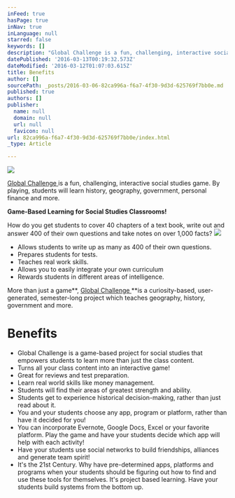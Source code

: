 ```yaml
---
inFeed: true
hasPage: true
inNav: true
inLanguage: null
starred: false
keywords: []
description: "Global Challenge is a fun, challenging, interactive social studies game. By playing, students will learn history, geography, government, personal finance and more.\_"
datePublished: '2016-03-13T00:19:32.573Z'
dateModified: '2016-03-12T01:07:03.615Z'
title: Benefits
author: []
sourcePath: _posts/2016-03-06-82ca996a-f6a7-4f30-9d3d-625769f7bb0e.md
published: true
authors: []
publisher:
  name: null
  domain: null
  url: null
  favicon: null
url: 82ca996a-f6a7-4f30-9d3d-625769f7bb0e/index.html
_type: Article

---
```

![](https://the-grid-user-content.s3-us-west-2.amazonaws.com/4dc944bb-2198-4010-9376-b6c2aee26a5d.png)

[Global Challenge ][0]is a fun, challenging, interactive social studies game. By playing, students will learn history, geography, government, personal finance and more. 

**Game-Based Learning for Social Studies Classrooms!**

How do you get students to cover 40 chapters of a text book, write out and answer 400 of their own questions and take notes on over 1,000 facts?  ![](https://the-grid-user-content.s3-us-west-2.amazonaws.com/313aae7a-1b2f-4b98-8519-43f0611002a1.png)

* Allows students to write up as many as 400 of their own questions.
* Prepares students for tests.
* Teaches real work skills.
* Allows you to easily integrate your own curriculum
* Rewards students in different areas of intelligence.

More than just a game**, [Global Challenge ][0]**is a curiosity-based, user-generated, semester-long project which teaches geography, history, government and more.

# Benefits

* Global Challenge is a game-based project for social studies that empowers students to learn more than just the class content. 
* Turns all your class content into an interactive game! 
* Great for reviews and test preparation.
* Learn real world skills like money management. 
* Students will find their areas of greatest strength and ability. 
* Students get to experience historical decision-making, rather than just read about it. 
* You and your students choose any app, program or platform, rather than have it decided for you!
* You can incorporate Evernote, Google Docs, Excel or your favorite platform. Play the game and have your students decide which app will help with each activity!
* Have your students use social networks to build friendships, alliances and generate team spirit!
* It's the 21st Century. Why have pre-determined apps, platforms and programs when your students should be figuring out how to find and use these tools for themselves. It's project based learning. Have your students build systems from the bottom up. 

[][1]

[0]: https://www.teacherspayteachers.com/Product/The-Global-Challenge-Project-5154
[1]: http://visualcv.com/lchazen